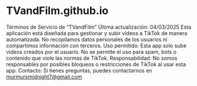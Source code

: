 # TVandFilm.github.io
Términos de Servicio de “TVandFilm”
Última actualización: 04/03/2025
Esta aplicación está diseñada para gestionar y subir videos a TikTok de manera automatizada. No recopilamos datos personales de los usuarios ni compartimos información con terceros.
Uso permitido:
Esta app solo sube videos creados por el usuario.
No se permite el uso para spam, bots o contenido que viole las normas de TikTok.
Responsabilidad:
No somos responsables por posibles bloqueos o restricciones de TikTok al usar esta app.
Contacto: Si tienes preguntas, puedes contactarnos en murmursmidnight7@gmail.com
